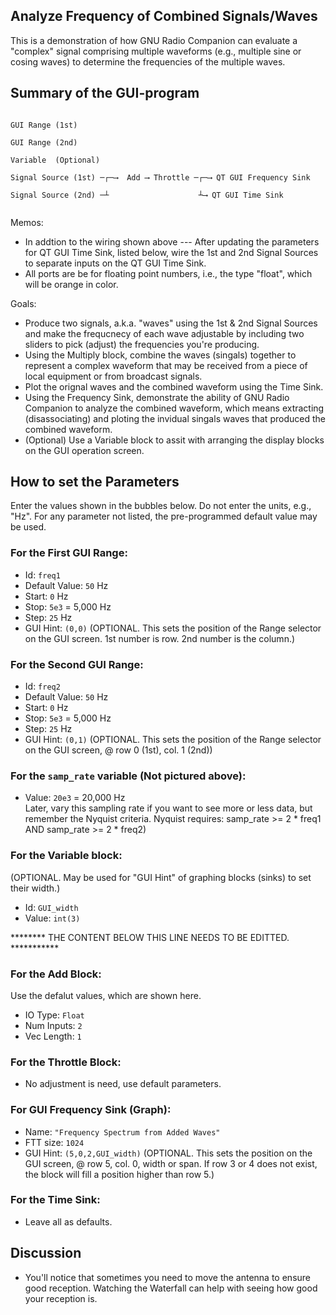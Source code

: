## Analyze Frequency of Combined Signals/Waves
This is a demonstration of how GNU Radio Companion can evaluate a "complex" signal comprising multiple waveforms (e.g., multiple sine or cosing waves) to determine the frequencies of the multiple waves.

## Summary of the GUI-program

```

GUI Range (1st)

GUI Range (2nd)

Variable  (Optional)

Signal Source (1st) ─┌─⟶  Add ⟶ Throttle ─┌─⟶ QT GUI Frequency Sink 

Signal Source (2nd) ─┴                    ┴⟶ QT GUI Time Sink
                                     

```
Memos: 
- In addtion to the wiring shown above --- After updating the parameters for QT GUI Time Sink, listed below, wire the 1st and 2nd Signal Sources to separate inputs on the QT GUI Time Sink.
- All ports are be for floating point numbers, i.e., the type "float", which will be orange in color.

Goals:
- Produce two signals, a.k.a. "waves" using the 1st & 2nd Signal Sources and make the frequcnecy of each wave adjustable by including two sliders to pick (adjust) the frequencies you're producing.
- Using the  Multiply block, combine the waves (singals) together to represent a complex waveform that may be received from a piece of local equipment or from broadcast signals.
- Plot the orignal waves and the combined waveform using the Time Sink. 
- Using the Frequency Sink, demonstrate the ability of GNU Radio Companion to analyze the combined waveform, which means extracting (disassociating) and ploting the invidual singals waves that produced the combined waveform.
- (Optional) Use a Variable block to assit with arranging the display blocks on the GUI operation screen.

## How to set the Parameters
Enter the values shown in the bubbles below.  Do not enter the units, e.g., "Hz".  For any parameter not listed, the pre-programmed default value may be used.

### For the First GUI Range:

- Id: `freq1`
- Default Value: `50` Hz
- Start: `0` Hz
- Stop: `5e3`  = 5,000 Hz
- Step: `25`  Hz
- GUI Hint: `(0,0)`  (OPTIONAL. This sets the position of the Range selector on the GUI screen. 1st number is row. 2nd number is the column.)

### For the Second GUI Range:

- Id: `freq2`
- Default Value: `50` Hz
- Start: `0` Hz
- Stop: `5e3`  = 5,000 Hz
- Step: `25`  Hz
- GUI Hint: `(0,1)`  (OPTIONAL. This sets the position of the Range selector on the GUI screen, @ row 0 (1st), col. 1 (2nd))

### For the `samp_rate` variable (Not pictured above):

- Value: `20e3` = 20,000 Hz  
Later, vary this sampling rate  if you want to see more or less data, but remember the Nyquist criteria. Nyquist requires: samp_rate >= 2 * freq1 AND samp_rate >= 2 * freq2)

### For the Variable block:
(OPTIONAL.  May be used for "GUI Hint" of graphing blocks (sinks) to set their width.)

- Id: `GUI_width`
- Value: `int(3)`


 ******** THE CONTENT BELOW THIS LINE NEEDS TO BE EDITTED. ***********
### For the Add Block:
Use the defalut values, which are shown here.
- IO Type: `Float`
- Num Inputs: `2`
- Vec Length: `1`  

### For the Throttle Block:
- No adjustment is need, use default parameters.

### For GUI Frequency Sink (Graph):

- Name: `"Frequency Spectrum from Added Waves"`
- FTT size: `1024`
- GUI Hint: `(5,0,2,GUI_width)`  (OPTIONAL. This sets the position on the GUI screen, @ row 5, col. 0, width or span. If row 3 or 4 does not exist, the block will fill a position higher than row 5.)

### For the Time Sink:

- Leave all as defaults.


## Discussion

- You'll notice that sometimes you need to move the antenna to ensure good reception. Watching the Waterfall can help with seeing how good your reception is.
